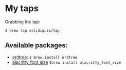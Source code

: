 # My taps

Grabbing the tap:
```
$ brew tap solidiquis/tap
```

## Available packages:

- [erdtree](https://github.com/solidiquis/erdtree): `$ brew install erdtree`
- [alacritty_font_size](https://github.com/solidiquis/alacritty_font_size) `$brew install alacritty_font_size`
